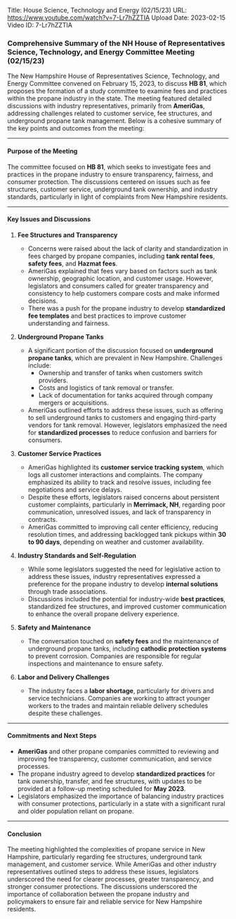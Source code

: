 Title: House Science, Technology and Energy (02/15/23)
URL: https://www.youtube.com/watch?v=7-Lr7hZZTIA
Upload Date: 2023-02-15
Video ID: 7-Lr7hZZTIA

### Comprehensive Summary of the NH House of Representatives Science, Technology, and Energy Committee Meeting (02/15/23)

The New Hampshire House of Representatives Science, Technology, and Energy Committee convened on February 15, 2023, to discuss **HB 81**, which proposes the formation of a study committee to examine fees and practices within the propane industry in the state. The meeting featured detailed discussions with industry representatives, primarily from **AmeriGas**, addressing challenges related to customer service, fee structures, and underground propane tank management. Below is a cohesive summary of the key points and outcomes from the meeting:

---

#### **Purpose of the Meeting**
The committee focused on **HB 81**, which seeks to investigate fees and practices in the propane industry to ensure transparency, fairness, and consumer protection. The discussions centered on issues such as fee structures, customer service, underground tank ownership, and industry standards, particularly in light of complaints from New Hampshire residents.

---

#### **Key Issues and Discussions**

1. **Fee Structures and Transparency**
   - Concerns were raised about the lack of clarity and standardization in fees charged by propane companies, including **tank rental fees**, **safety fees**, and **Hazmat fees**.
   - AmeriGas explained that fees vary based on factors such as tank ownership, geographic location, and customer usage. However, legislators and consumers called for greater transparency and consistency to help customers compare costs and make informed decisions.
   - There was a push for the propane industry to develop **standardized fee templates** and best practices to improve customer understanding and fairness.

2. **Underground Propane Tanks**
   - A significant portion of the discussion focused on **underground propane tanks**, which are prevalent in New Hampshire. Challenges include:
     - Ownership and transfer of tanks when customers switch providers.
     - Costs and logistics of tank removal or transfer.
     - Lack of documentation for tanks acquired through company mergers or acquisitions.
   - AmeriGas outlined efforts to address these issues, such as offering to sell underground tanks to customers and engaging third-party vendors for tank removal. However, legislators emphasized the need for **standardized processes** to reduce confusion and barriers for consumers.

3. **Customer Service Practices**
   - AmeriGas highlighted its **customer service tracking system**, which logs all customer interactions and complaints. The company emphasized its ability to track and resolve issues, including fee negotiations and service delays.
   - Despite these efforts, legislators raised concerns about persistent customer complaints, particularly in **Merrimack, NH**, regarding poor communication, unresolved issues, and lack of transparency in contracts.
   - AmeriGas committed to improving call center efficiency, reducing resolution times, and addressing backlogged tank pickups within **30 to 90 days**, depending on weather and customer availability.

4. **Industry Standards and Self-Regulation**
   - While some legislators suggested the need for legislative action to address these issues, industry representatives expressed a preference for the propane industry to develop **internal solutions** through trade associations.
   - Discussions included the potential for industry-wide **best practices**, standardized fee structures, and improved customer communication to enhance the overall propane delivery experience.

5. **Safety and Maintenance**
   - The conversation touched on **safety fees** and the maintenance of underground propane tanks, including **cathodic protection systems** to prevent corrosion. Companies are responsible for regular inspections and maintenance to ensure safety.

6. **Labor and Delivery Challenges**
   - The industry faces a **labor shortage**, particularly for drivers and service technicians. Companies are working to attract younger workers to the trades and maintain reliable delivery schedules despite these challenges.

---

#### **Commitments and Next Steps**
- **AmeriGas** and other propane companies committed to reviewing and improving fee transparency, customer communication, and service processes.
- The propane industry agreed to develop **standardized practices** for tank ownership, transfer, and fee structures, with updates to be provided at a follow-up meeting scheduled for **May 2023**.
- Legislators emphasized the importance of balancing industry practices with consumer protections, particularly in a state with a significant rural and older population reliant on propane.

---

#### **Conclusion**
The meeting highlighted the complexities of propane service in New Hampshire, particularly regarding fee structures, underground tank management, and customer service. While AmeriGas and other industry representatives outlined steps to address these issues, legislators underscored the need for clearer processes, greater transparency, and stronger consumer protections. The discussions underscored the importance of collaboration between the propane industry and policymakers to ensure fair and reliable service for New Hampshire residents.